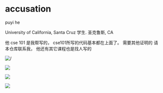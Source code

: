# accusation

puyi he

University of California, Santa Cruz  学生. 圣克鲁斯, CA

他 cse 101 是我帮写的， cse101所写的代码基本都在上面了。 需要其他证明的 请本仓库联系我， 他还有其它课程也是找人写的




![/](https://raw.githubusercontent.com/nooooober/accusation/main/assert/微信图片_20231212213849.jpg)

![](https://raw.githubusercontent.com/nooooober/accusation/main/assert/微信图片_20231212213807.jpg)

![](https://raw.githubusercontent.com/nooooober/accusation/main/assert/微信图片_20231212213822.jpg)

![](https://raw.githubusercontent.com/nooooober/accusation/main/assert/微信图片_20231212213840.jpg)

